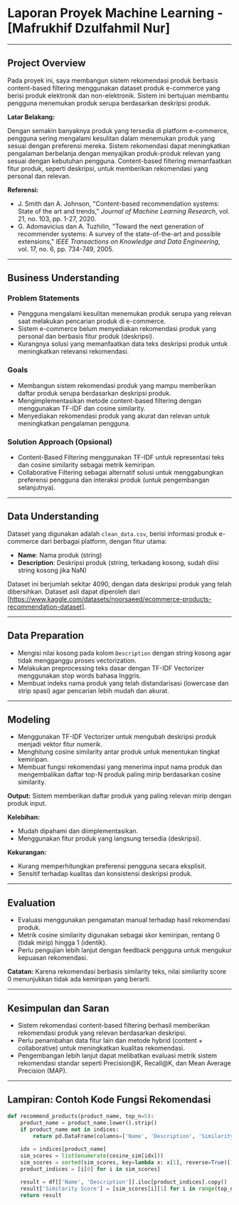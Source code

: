# Laporan Proyek Machine Learning - [Mafrukhif Dzulfahmil Nur]

---

## Project Overview

Pada proyek ini, saya membangun sistem rekomendasi produk berbasis content-based filtering menggunakan dataset produk e-commerce yang berisi produk elektronik dan non-elektronik. Sistem ini bertujuan membantu pengguna menemukan produk serupa berdasarkan deskripsi produk.

**Latar Belakang:**

Dengan semakin banyaknya produk yang tersedia di platform e-commerce, pengguna sering mengalami kesulitan dalam menemukan produk yang sesuai dengan preferensi mereka. Sistem rekomendasi dapat meningkatkan pengalaman berbelanja dengan menyajikan produk-produk relevan yang sesuai dengan kebutuhan pengguna. Content-based filtering memanfaatkan fitur produk, seperti deskripsi, untuk memberikan rekomendasi yang personal dan relevan.

**Referensi:**

- J. Smith dan A. Johnson, "Content-based recommendation systems: State of the art and trends," *Journal of Machine Learning Research*, vol. 21, no. 103, pp. 1-27, 2020.  
- G. Adomavicius dan A. Tuzhilin, "Toward the next generation of recommender systems: A survey of the state-of-the-art and possible extensions," *IEEE Transactions on Knowledge and Data Engineering*, vol. 17, no. 6, pp. 734-749, 2005.

---

## Business Understanding

### Problem Statements

- Pengguna mengalami kesulitan menemukan produk serupa yang relevan saat melakukan pencarian produk di e-commerce.
- Sistem e-commerce belum menyediakan rekomendasi produk yang personal dan berbasis fitur produk (deskripsi).
- Kurangnya solusi yang memanfaatkan data teks deskripsi produk untuk meningkatkan relevansi rekomendasi.

### Goals

- Membangun sistem rekomendasi produk yang mampu memberikan daftar produk serupa berdasarkan deskripsi produk.
- Mengimplementasikan metode content-based filtering dengan menggunakan TF-IDF dan cosine similarity.
- Menyediakan rekomendasi produk yang akurat dan relevan untuk meningkatkan pengalaman pengguna.

### Solution Approach (Opsional)

- Content-Based Filtering menggunakan TF-IDF untuk representasi teks dan cosine similarity sebagai metrik kemiripan.
- Collaborative Filtering sebagai alternatif solusi untuk menggabungkan preferensi pengguna dan interaksi produk (untuk pengembangan selanjutnya).

---

## Data Understanding

Dataset yang digunakan adalah `clean_data.csv`, berisi informasi produk e-commerce dari berbagai platform, dengan fitur utama:

- **Name**: Nama produk (string)
- **Description**: Deskripsi produk (string, terkadang kosong, sudah diisi string kosong jika NaN)

Dataset ini berjumlah sekitar 4090, dengan data deskripsi produk yang telah dibersihkan. Dataset asli dapat diperoleh dari [https://www.kaggle.com/datasets/noorsaeed/ecommerce-products-recommendation-dataset].

---

## Data Preparation

- Mengisi nilai kosong pada kolom `Description` dengan string kosong agar tidak mengganggu proses vectorization.
- Melakukan preprocessing teks dasar dengan TF-IDF Vectorizer menggunakan stop words bahasa Inggris.
- Membuat indeks nama produk yang telah distandarisasi (lowercase dan strip spasi) agar pencarian lebih mudah dan akurat.

---

## Modeling

- Menggunakan TF-IDF Vectorizer untuk mengubah deskripsi produk menjadi vektor fitur numerik.
- Menghitung cosine similarity antar produk untuk menentukan tingkat kemiripan.
- Membuat fungsi rekomendasi yang menerima input nama produk dan mengembalikan daftar top-N produk paling mirip berdasarkan cosine similarity.

**Output:** Sistem memberikan daftar produk yang paling relevan mirip dengan produk input.

**Kelebihan:**

- Mudah dipahami dan diimplementasikan.
- Menggunakan fitur produk yang langsung tersedia (deskripsi).

**Kekurangan:**

- Kurang memperhitungkan preferensi pengguna secara eksplisit.
- Sensitif terhadap kualitas dan konsistensi deskripsi produk.

---

## Evaluation

- Evaluasi menggunakan pengamatan manual terhadap hasil rekomendasi produk.
- Metrik cosine similarity digunakan sebagai skor kemiripan, rentang 0 (tidak mirip) hingga 1 (identik).
- Perlu pengujian lebih lanjut dengan feedback pengguna untuk mengukur kepuasan rekomendasi.

**Catatan:** Karena rekomendasi berbasis similarity teks, nilai similarity score 0 menunjukkan tidak ada kemiripan yang berarti.

---

## Kesimpulan dan Saran

- Sistem rekomendasi content-based filtering berhasil memberikan rekomendasi produk yang relevan berdasarkan deskripsi.
- Perlu penambahan data fitur lain dan metode hybrid (content + collaborative) untuk meningkatkan kualitas rekomendasi.
- Pengembangan lebih lanjut dapat melibatkan evaluasi metrik sistem rekomendasi standar seperti Precision@K, Recall@K, dan Mean Average Precision (MAP).

---

## Lampiran: Contoh Kode Fungsi Rekomendasi

```python
def recommend_products(product_name, top_n=5):
    product_name = product_name.lower().strip()
    if product_name not in indices:
        return pd.DataFrame(columns=['Name', 'Description', 'Similarity Score'])
    
    idx = indices[product_name]
    sim_scores = list(enumerate(cosine_sim[idx]))
    sim_scores = sorted(sim_scores, key=lambda x: x[1], reverse=True)[1:top_n+1]
    product_indices = [i[0] for i in sim_scores]

    result = df[['Name', 'Description']].iloc[product_indices].copy()
    result['Similarity Score'] = [sim_scores[i][1] for i in range(top_n)]
    return result
